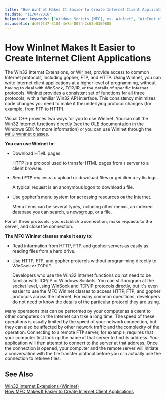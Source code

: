```yaml
---
title: "How WinInet Makes It Easier to Create Internet Client Applications"
ms.date: "11/04/2016"
helpviewer_keywords: ["Windows Sockets [MFC], vs. WinInet", "WinInet classes [MFC], vs. WinSock", "WinInet classes [MFC], Internet client applications"]
ms.assetid: dc0f9f47-3184-4e7a-8074-2c63e0359885
---
```

# How WinInet Makes It Easier to Create Internet Client Applications

The Win32 Internet Extensions, or WinInet, provide access to common Internet protocols, including gopher, FTP, and HTTP. Using WinInet, you can write Internet client applications at a higher level of programming, without having to deal with WinSock, TCP/IP, or the details of specific Internet protocols. WinInet provides a consistent set of functions for all three protocols, with a familiar Win32 API interface. This consistency minimizes code changes you need to make if the underlying protocol changes (for example, from FTP to HTTP).

Visual C++ provides two ways for you to use WinInet. You can call the Win32 Internet functions directly (see the OLE documentation in the Windows SDK for more information) or you can use WinInet through the [MFC WinInet classes](../mfc/mfc-classes-for-creating-internet-client-applications.md).

**You can use WinInet to:**

- Download HTML pages.

   HTTP is a protocol used to transfer HTML pages from a server to a client browser.

- Send FTP requests to upload or download files or get directory listings.

   A typical request is an anonymous logon to download a file.

- Use gopher's menu system for accessing resources on the Internet.

   Menu items can be several types, including other menus, an indexed database you can search, a newsgroup, or a file.

For all three protocols, you establish a connection, make requests to the server, and close the connection.

**The MFC WinInet classes make it easy to:**

- Read information from HTTP, FTP, and gopher servers as easily as reading files from a hard drive.

- Use HTTP, FTP, and gopher protocols without programming directly to WinSock or TCP/IP.

   Developers who use the Win32 Internet functions do not need to be familiar with TCP/IP or Windows Sockets. You can still program at the socket level, using WinSock and TCP/IP protocols directly, but it's even easier to use the MFC WinInet classes to access HTTP, FTP, and gopher protocols across the Internet. For many common operations, developers do not need to know the details of the particular protocol they are using.

Many operations that can be performed by your computer as a client to other computers on the Internet can take a long time. The speed of these operations is usually limited by the speed of your network connection, but they can also be affected by other network traffic and the complexity of the operation. Connecting to a remote FTP server, for example, requires that your computer first look up the name of that server to find its address. Your application will then attempt to connect to the server at that address. Once the connection is opened, your computer and the remote server will initiate a conversation with the file transfer protocol before you can actually use the connection to retrieve files.

## See Also

[Win32 Internet Extensions (WinInet)](../mfc/win32-internet-extensions-wininet.md)<br/>
[How MFC Makes It Easier to Create Internet Client Applications](../mfc/how-mfc-makes-it-easier-to-create-internet-client-applications.md)

